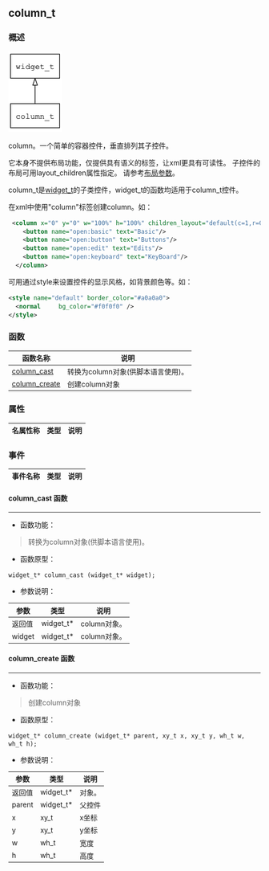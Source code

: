 ## column\_t
### 概述
![image](images/column_t_0.png)

 column。一个简单的容器控件，垂直排列其子控件。

 它本身不提供布局功能，仅提供具有语义的标签，让xml更具有可读性。
 子控件的布局可用layout\_children属性指定。
 请参考[布局参数](https://github.com/zlgopen/awtk/blob/master/docs/layout.md)。

 column\_t是[widget\_t](widget_t.md)的子类控件，widget\_t的函数均适用于column\_t控件。

 在xml中使用"column"标签创建column。如：

 ```xml
  <column x="0" y="0" w="100%" h="100%" children_layout="default(c=1,r=0)">
     <button name="open:basic" text="Basic"/>
     <button name="open:button" text="Buttons"/>
     <button name="open:edit" text="Edits"/>
     <button name="open:keyboard" text="KeyBoard"/>
   </column>
 ```

 可用通过style来设置控件的显示风格，如背景颜色等。如：

 ```xml
 <style name="default" border_color="#a0a0a0">
   <normal     bg_color="#f0f0f0" />
 </style>
 ```
### 函数
<p id="column_t_methods">

| 函数名称 | 说明 | 
| -------- | ------------ | 
| <a href="#column_t_column_cast">column\_cast</a> | 转换为column对象(供脚本语言使用)。 |
| <a href="#column_t_column_create">column\_create</a> | 创建column对象 |
### 属性
<p id="column_t_properties">

| 名属性称 | 类型 | 说明 | 
| -------- | ----- | ------------ | 
### 事件
<p id="column_t_events">

| 事件名称 | 类型  | 说明 | 
| -------- | ----- | ------- | 
#### column\_cast 函数
-----------------------

* 函数功能：

> <p id="column_t_column_cast"> 转换为column对象(供脚本语言使用)。



* 函数原型：

```
widget_t* column_cast (widget_t* widget);
```

* 参数说明：

| 参数 | 类型 | 说明 |
| -------- | ----- | --------- |
| 返回值 | widget\_t* | column对象。 |
| widget | widget\_t* | column对象。 |
#### column\_create 函数
-----------------------

* 函数功能：

> <p id="column_t_column_create"> 创建column对象



* 函数原型：

```
widget_t* column_create (widget_t* parent, xy_t x, xy_t y, wh_t w, wh_t h);
```

* 参数说明：

| 参数 | 类型 | 说明 |
| -------- | ----- | --------- |
| 返回值 | widget\_t* | 对象。 |
| parent | widget\_t* | 父控件 |
| x | xy\_t | x坐标 |
| y | xy\_t | y坐标 |
| w | wh\_t | 宽度 |
| h | wh\_t | 高度 |
